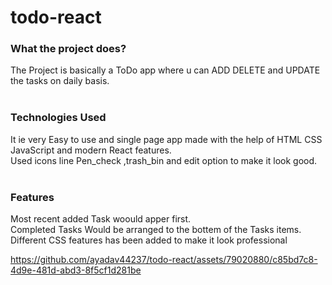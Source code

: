 # todo-react
### What the project does?<br>
The Project is basically a ToDo app where u can ADD DELETE and UPDATE the tasks on daily basis.
<br>
<br>
### Technologies Used<br>
It ie very Easy to use and single page app made with the help of HTML CSS JavaScript and modern React features.<br>
Used icons line Pen_check ,trash_bin and edit option to make it look good.<br>
<br>
### Features<br>
Most recent added Task woould apper  first.<br>
Completed Tasks Would be arranged to the bottem of the Tasks items.<br>
Different CSS features has been added to make it look professional<br>




https://github.com/ayadav44237/todo-react/assets/79020880/c85bd7c8-4d9e-481d-abd3-8f5cf1d281be

